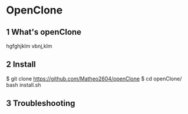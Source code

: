 # **OpenClone**


## 1 What's openClone

hgfghjklm
vbnj,klm


## 2 Install

$ git clone https://github.com/Matheo2604/openClone
$ cd openClone/
bash install.sh 


## 3 Troubleshooting